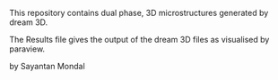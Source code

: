 This repository contains dual phase, 3D microstructures generated by dream 3D.

The Results file gives the output of the dream 3D files as visualised by paraview.


by Sayantan Mondal 
